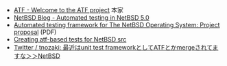 * [ATF - Welcome to the ATF project](http://www.netbsd.org/~jmmv/atf/) 本家
* [NetBSD Blog - Automated testing in NetBSD 5.0](http://blog.netbsd.org/tnf/entry/automated_testing_in_netbsd_5)
* [Automated testing framework for The NetBSD Operating System: Project proposal](http://www.netbsd.org/~jmmv/soc/2007/testing.pdf) (PDF)
* [Creating atf-based tests for NetBSD src](http://wiki.netbsd.org/tutorials/atf/)
* [Twitter / tnozaki: 最近はunit test frameworkとしてATFとかmergeされてますな＞＞NetBSD](http://twitter.com/tnozaki/status/3624002655)
